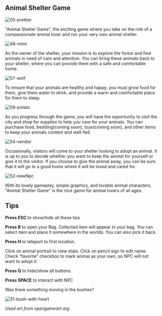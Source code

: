 ## Animal Shelter Game

![05-prettier](https://user-images.githubusercontent.com/47346801/141174925-959605b8-5167-460a-aad3-1f32648a1d45.PNG)

"Animal Shelter Game", the exciting game where you take on the role of a compassionate animal lover and run your very own animal shelter.

![48-mimi](https://user-images.githubusercontent.com/47346801/226211646-d1e97258-3feb-4db2-8720-f91c07dfc886.PNG)

As the owner of the shelter, your mission is to explore the forest and find animals in need of care and attention. You can bring these animals back to your shelter, where you can provide them with a safe and comfortable home.

![57-wolf](https://user-images.githubusercontent.com/47346801/226211695-5b17e68c-21af-4e04-bc68-536087e51932.PNG)

To ensure that your animals are healthy and happy, you must grow food for them, give them water to drink, and provide a warm and comfortable place for them to sleep.

![59-potato](https://user-images.githubusercontent.com/47346801/226211718-aa75e291-e0f8-489c-a345-79aa190f7509.PNG)

As you progress through the game, you will have the opportunity to visit the city and shop for supplies to help you care for your animals. You can purchase food, bedding(coming soon), toys(coming soon), and other items to keep your animals content and well-fed.

![54-vendor](https://user-images.githubusercontent.com/47346801/226211587-d7b9a051-4732-49d7-b022-a4a73b5d245a.PNG)

Occasionally, visitors will come to your shelter looking to adopt an animal. It is up to you to decide whether you want to keep the animal for yourself or give it to the visitor. If you choose to give the animal away, you can be sure that it will go to a good home where it will be loved and cared for.

![52-newNpc](https://user-images.githubusercontent.com/47346801/226211664-b69bc402-7a2c-4b8a-ab4d-24e3e58451d0.PNG)

With its lovely gameplay, simple graphics, and lovable animal characters, "Animal Shelter Game" is the nice game for animal lovers of all ages.

## Tips

**Press ESC** to show/hide all these tips

**Press B** to open your Bag. Collected item will appear in your bag. You can select item and place it somewhere in the worlds. You can also pick it back.

**Press H** to teleport to first location.

Click on animal portrait to view stats. Click on pencil sign to edit name. Check "favorite" checkbox to mark animal as your own, so NPC will not want to adopt it. 

**Press Q** to hide/show all buttons. 

**Press SPACE** to interact with NPC

Was there something moving in the bushes?

![31-bush-with-heart](https://user-images.githubusercontent.com/47346801/226211629-115cbb2c-4f9c-4be6-98e2-06504699728a.PNG)

_Used art from opengameart.org_
